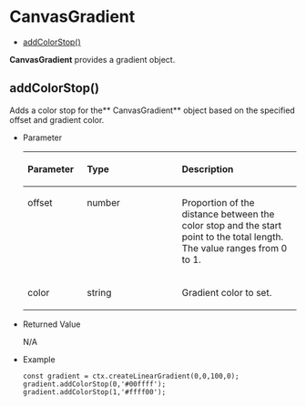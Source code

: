 # CanvasGradient<a name="EN-US_TOPIC_0000001162494623"></a>

-   [addColorStop\(\)](#en-us_topic_0000001058460513_section12691015917)

**CanvasGradient**  provides a gradient object.

## addColorStop\(\)<a name="en-us_topic_0000001058460513_section12691015917"></a>

Adds a color stop for the** CanvasGradient**  object based on the specified offset and gradient color.

-   Parameter

    <a name="en-us_topic_0000001058460513_table1032173253712"></a>
    <table><thead align="left"><tr id="en-us_topic_0000001058460513_row166643263712"><th class="cellrowborder" valign="top" width="21.69%" id="mcps1.1.4.1.1"><p id="en-us_topic_0000001058460513_p1966932123714"><a name="en-us_topic_0000001058460513_p1966932123714"></a><a name="en-us_topic_0000001058460513_p1966932123714"></a>Parameter</p>
    </th>
    <th class="cellrowborder" valign="top" width="34.74%" id="mcps1.1.4.1.2"><p id="en-us_topic_0000001058460513_p10661232173710"><a name="en-us_topic_0000001058460513_p10661232173710"></a><a name="en-us_topic_0000001058460513_p10661232173710"></a>Type</p>
    </th>
    <th class="cellrowborder" valign="top" width="43.57%" id="mcps1.1.4.1.3"><p id="en-us_topic_0000001058460513_p66673283719"><a name="en-us_topic_0000001058460513_p66673283719"></a><a name="en-us_topic_0000001058460513_p66673283719"></a>Description</p>
    </th>
    </tr>
    </thead>
    <tbody><tr id="en-us_topic_0000001058460513_row1166193243714"><td class="cellrowborder" valign="top" width="21.69%" headers="mcps1.1.4.1.1 "><p id="en-us_topic_0000001058460513_p96673263717"><a name="en-us_topic_0000001058460513_p96673263717"></a><a name="en-us_topic_0000001058460513_p96673263717"></a>offset</p>
    </td>
    <td class="cellrowborder" valign="top" width="34.74%" headers="mcps1.1.4.1.2 "><p id="en-us_topic_0000001058460513_p1674323372"><a name="en-us_topic_0000001058460513_p1674323372"></a><a name="en-us_topic_0000001058460513_p1674323372"></a>number</p>
    </td>
    <td class="cellrowborder" valign="top" width="43.57%" headers="mcps1.1.4.1.3 "><p id="en-us_topic_0000001058460513_p12672326374"><a name="en-us_topic_0000001058460513_p12672326374"></a><a name="en-us_topic_0000001058460513_p12672326374"></a>Proportion of the distance between the color stop and the start point to the total length. The value ranges from 0 to 1.</p>
    </td>
    </tr>
    <tr id="en-us_topic_0000001058460513_row146783253715"><td class="cellrowborder" valign="top" width="21.69%" headers="mcps1.1.4.1.1 "><p id="en-us_topic_0000001058460513_p46773203715"><a name="en-us_topic_0000001058460513_p46773203715"></a><a name="en-us_topic_0000001058460513_p46773203715"></a>color</p>
    </td>
    <td class="cellrowborder" valign="top" width="34.74%" headers="mcps1.1.4.1.2 "><p id="en-us_topic_0000001058460513_p1967173213712"><a name="en-us_topic_0000001058460513_p1967173213712"></a><a name="en-us_topic_0000001058460513_p1967173213712"></a>string</p>
    </td>
    <td class="cellrowborder" valign="top" width="43.57%" headers="mcps1.1.4.1.3 "><p id="en-us_topic_0000001058460513_p1467123233710"><a name="en-us_topic_0000001058460513_p1467123233710"></a><a name="en-us_topic_0000001058460513_p1467123233710"></a>Gradient color to set.</p>
    </td>
    </tr>
    </tbody>
    </table>

-   Returned Value

    N/A

-   Example

    ```
    const gradient = ctx.createLinearGradient(0,0,100,0);
    gradient.addColorStop(0,'#00ffff');
    gradient.addColorStop(1,'#ffff00');
    ```


